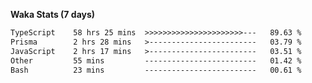
<b>Waka Stats (7 days)</b>

<!--START_SECTION:waka-->

```txt
TypeScript    58 hrs 25 mins  >>>>>>>>>>>>>>>>>>>>>>---   89.63 %
Prisma        2 hrs 28 mins   >------------------------   03.79 %
JavaScript    2 hrs 17 mins   >------------------------   03.51 %
Other         55 mins         -------------------------   01.42 %
Bash          23 mins         -------------------------   00.61 %
```

<!--END_SECTION:waka-->
